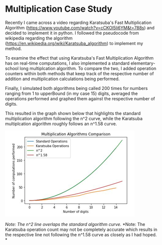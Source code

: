 # Multiplication Case Study

Recently I came across a video regarding Karatsuba's Fast Multiplication Algorithm (https://www.youtube.com/watch?v=cCKOl5li6YM&t=788s) and decided to implement it in python. I followed the pseudocode from wikipedia regarding the algorithm (https://en.wikipedia.org/wiki/Karatsuba_algorithm) to implement my method. 

To examine the effect that using Karatsuba's Fast Multiplication Algorithm has on real-time computations, I also implemented a standard elementary-school long multiplcation algorithm. To compare the two, I added operation counters within both methods that keep track of the respective number of  addition and multiplication calculations being performed. 

Finally, I simulated both algorithms being called 200 times for numbers ranging from 1 to upperBound (in my case 15) digits, averaged the operations performed and graphed them against the respective number of digits. 

This resulted in the graph shown below that highlights the standard multiplication algorithm following the n^2 curve, while the Karatsuba multiplcation algorithm roughly follows an n^1.58 curve.

![Plot](Images/plot.JPG)

*Note: The n^2 line overlaps the standard algorithm curve.*
*Note: The Karatsuba operation count may not be completely accurate which results in the respective line not following the n^1.58 curve as closely as I had hoped. *
